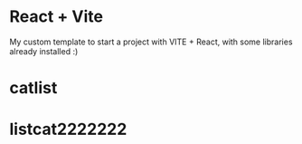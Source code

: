 # React + Vite

My custom template to start a project with VITE + React,  with some libraries already installed :)

# catlist
# listcat2222222
